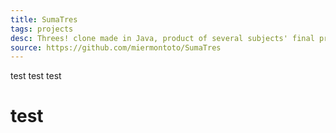 ```yaml
---
title: SumaTres
tags: projects
desc: Threes! clone made in Java, product of several subjects' final projects.
source: https://github.com/miermontoto/SumaTres
---
```


test
test
test

<h1> test </h1>